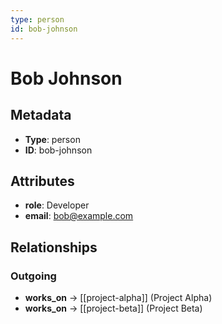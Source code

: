 ```yaml
---
type: person
id: bob-johnson
---
```


# Bob Johnson

## Metadata

- **Type**: person
- **ID**: bob-johnson

## Attributes

- **role**: Developer
- **email**: bob@example.com

## Relationships

### Outgoing

- **works_on** → [[project-alpha]] (Project Alpha)
- **works_on** → [[project-beta]] (Project Beta)

